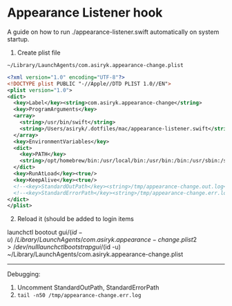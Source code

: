 # Appearance Listener hook

A guide on how to run ./appearance-listener.swift automatically on system startup.

1. Create plist file

`~/Library/LaunchAgents/com.asiryk.appearance-change.plist`

```xml
<?xml version="1.0" encoding="UTF-8"?>
<!DOCTYPE plist PUBLIC "-//Apple//DTD PLIST 1.0//EN">
<plist version="1.0">
<dict>
  <key>Label</key><string>com.asiryk.appearance-change</string>
  <key>ProgramArguments</key>
  <array>
    <string>/usr/bin/swift</string>
    <string>/Users/asiryk/.dotfiles/mac/appearance-listener.swift</string>
  </array>
  <key>EnvironmentVariables</key>
  <dict>
    <key>PATH</key>
    <string>/opt/homebrew/bin:/usr/local/bin:/usr/bin:/bin:/usr/sbin:/sbin</string>
  </dict>
  <key>RunAtLoad</key><true/>
  <key>KeepAlive</key><true/>
  <!--<key>StandardOutPath</key><string>/tmp/appearance-change.out.log</string>-->
  <!--<key>StandardErrorPath</key><string>/tmp/appearance-change.err.log</string>-->
</dict>
</plist>
```

2. Reload it (should be added to login items

launchctl bootout gui/$(id -u) ~/Library/LaunchAgents/com.asiryk.appearance-change.plist 2>/dev/null
launchctl bootstrap gui/$(id -u) ~/Library/LaunchAgents/com.asiryk.appearance-change.plist

---

Debugging:

1. Uncomment StandardOutPath, StandardErrorPath
2. `tail -n50 /tmp/appearance-change.err.log`

